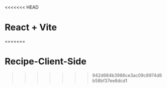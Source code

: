 <<<<<<< HEAD
# React + Vite

=======
# Recipe-Client-Side
>>>>>>> 942d684b3986ce3ac09c8974d8b58bf37ee8dcd1
